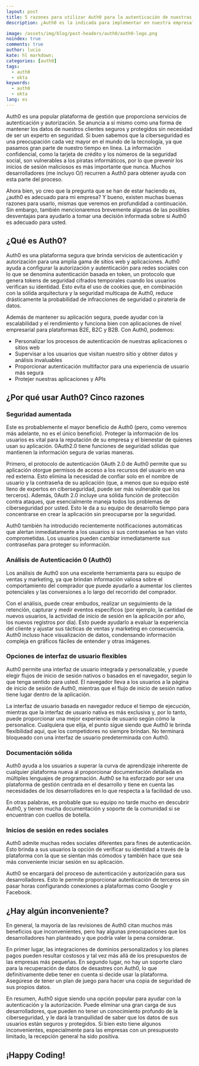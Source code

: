 ```yaml
---
layout: post
title: 5 razones para utilizar Auth0 para la autenticación de nuestras aplicaciones
description: ¿Auth0 es la indicada para implementar en nuestra empresa? Existen diversas buenas razones para usarlo, sin embargo, también tambien existen algunas desventajas.

image: /assets/img/blog/post-headers/auth0/auth0-logo.png
noindex: true
comments: true
author: lucio
kate: hl markdown;
categories: [auth0]
tags:
  - auth0
  - okta
keywords:
  - auth0
  - okta
lang: es
---
```


Auth0 es una popular plataforma de gestión que proporciona servicios de autenticación y autorización. Se anuncia a sí mismo como una forma de mantener los datos de nuestros clientes seguros y protegidos sin necesidad de ser un experto en seguridad. Si buen sabemos que la ciberseguridad es una preocupación cada vez mayor en el mundo de la tecnología, ya que pasamos gran parte de nuestro tiempo en línea. La información confidencial, como la tarjeta de crédito y los números de la seguridad social, son vulnerables a los piratas informáticos, por lo que prevenir los inicios de sesión maliciosos es más importante que nunca. Muchos desarrolladores (me incluyo O/) recurren a Auth0 para obtener ayuda con esta parte del proceso.

Ahora bien, yo creo que la pregunta que se han de estar haciendo es, ¿auth0 es adecuado para mi empresa? Y bueno, existen muchas buenas razones para usarlo, mismas que veremos en profundidad a continuación. Sin embargo, también mencionaremos brevemente algunas de las posibles desventajas para ayudarlo a tomar una decisión informada sobre si Auth0 es adecuado para usted.

## ¿Qué es Auth0?
Auth0 es una plataforma segura que brinda servicios de autenticación y autorización para una amplia gama de sitios web y aplicaciones. Auth0 ayuda a configurar la autorización y autenticación para redes sociales con lo que se denomina autenticación basada en token, un protocolo que genera tokens de seguridad cifrados temporales cuando los usuarios verifican su identidad. Esto evita el uso de cookies que, en combinación con la sólida arquitectura y la seguridad multicapa de Auth0, reduce drásticamente la probabilidad de infracciones de seguridad o piratería de datos.

Además de mantener su aplicación segura, puede ayudar con la escalabilidad y el rendimiento y funciona bien con aplicaciones de nivel empresarial para plataformas B2E, B2C y B2B. Con Auth0, podemos:

- Personalizar los procesos de autenticación de nuestras aplicaciones o sitios web
- Supervisar a los usuarios que visitan nuestro sitio y obtner datos y análisis invaluables
- Proporcionar autenticación multifactor para una experiencia de usuario más segura
- Protejer nuestras aplicaciones y APIs

## ¿Por qué usar Auth0? Cinco razones

### Seguridad aumentada
Este es probablemente el mayor beneficio de Auth0 (pero, como veremos más adelante, no es el único beneficio). Proteger la información de los usuarios es vital para la reputación de su empresa y el bienestar de quienes usan su aplicación. 0Auth2.0 tiene funciones de seguridad sólidas que mantienen la información segura de varias maneras.

Primero, el protocolo de autenticación 0Auth 2.0 de Auth0 permite que su aplicación otorgue permisos de acceso a los recursos del usuario en una red externa. Esto elimina la necesidad de confiar solo en el nombre de usuario y la contraseña de su aplicación (que, a menos que su equipo esté lleno de expertos en ciberseguridad, puede ser más vulnerable que los terceros). Además, 0Auth 2.0 incluye una sólida función de protección contra ataques, que esencialmente maneja todos los problemas de ciberseguridad por usted. Esto le da a su equipo de desarrollo tiempo para concentrarse en crear la aplicación sin preocuparse por la seguridad.

Auth0 también ha introducido recientemente notificaciones automáticas que alertan inmediatamente a los usuarios si sus contraseñas se han visto comprometidas. Los usuarios pueden cambiar inmediatamente sus contraseñas para proteger su información.

### Análisis de Autenticación 0 (Auth0)
Los análisis de Auth0 son una excelente herramienta para su equipo de ventas y marketing, ya que brindan información valiosa sobre el comportamiento del comprador que puede ayudarlo a aumentar los clientes potenciales y las conversiones a lo largo del recorrido del comprador.

Con el análisis, puede crear embudos, realizar un seguimiento de la retención, capturar y medir eventos específicos (por ejemplo, la cantidad de nuevos usuarios, la actividad de inicio de sesión en la aplicación por año, los nuevos registros por día). Esto puede ayudarlo a evaluar la experiencia del cliente y ajustar sus tácticas de ventas y marketing en consecuencia. Auth0 incluso hace visualización de datos, condensando información compleja en gráficos fáciles de entender y otras imágenes.

### Opciones de interfaz de usuario flexibles
Auth0 permite una interfaz de usuario integrada y personalizable, y puede elegir flujos de inicio de sesión nativos o basados en el navegador, según lo que tenga sentido para usted. El navegador lleva a los usuarios a la página de inicio de sesión de Auth0, mientras que el flujo de inicio de sesión nativo tiene lugar dentro de la aplicación.

La interfaz de usuario basada en navegador reduce el tiempo de ejecución, mientras que la interfaz de usuario nativa es más exclusiva y, por lo tanto, puede proporcionar una mejor experiencia de usuario según cómo la personalice. Cualquiera que elija, el punto sigue siendo que Auth0 le brinda flexibilidad aquí, que los competidores no siempre brindan. No terminará bloqueado con una interfaz de usuario predeterminada con Auth0.

### Documentación sólida
Auth0 ayuda a los usuarios a superar la curva de aprendizaje inherente de cualquier plataforma nueva al proporcionar documentación detallada en múltiples lenguajes de programación. Auth0 se ha esforzado por ser una plataforma de gestión centrada en el desarrollo y tiene en cuenta las necesidades de los desarrolladores en lo que respecta a la facilidad de uso.

En otras palabras, es probable que su equipo no tarde mucho en descubrir Auth0, y tienen mucha documentación y soporte de la comunidad si se encuentran con cuellos de botella.

### Inicios de sesión en redes sociales
Auth0 admite muchas redes sociales diferentes para fines de autenticación. Esto brinda a sus usuarios la opción de verificar su identidad a través de la plataforma con la que se sientan más cómodos y también hace que sea más conveniente iniciar sesión en su aplicación.

Auth0 se encargará del proceso de autenticación y autorización para sus desarrolladores. Esto le permite proporcionar autenticación de terceros sin pasar horas configurando conexiones a plataformas como Google y Facebook.

## ¿Hay algún inconveniente?
En general, la mayoría de las revisiones de Auth0 citan muchos más beneficios que inconvenientes, pero hay algunas preocupaciones que los desarrolladores han planteado y que podría valer la pena considerar.

En primer lugar, las integraciones de dominios personalizados y los planes pagos pueden resultar costosos y tal vez más allá de los presupuestos de las empresas más pequeñas. En segundo lugar, no hay un soporte claro para la recuperación de datos de desastres con Auth0, lo que definitivamente debe tener en cuenta si decide usar la plataforma. Asegúrese de tener un plan de juego para hacer una copia de seguridad de sus propios datos.

En resumen, Auth0 sigue siendo una opción popular para ayudar con la autenticación y la autorización. Puede eliminar una gran carga de sus desarrolladores, que pueden no tener un conocimiento profundo de la ciberseguridad, y le dará la tranquilidad de saber que los datos de sus usuarios están seguros y protegidos. Si bien esto tiene algunos inconvenientes, especialmente para las empresas con un presupuesto limitado, la recepción general ha sido positiva.

## ¡Happy Coding! 